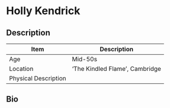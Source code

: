 # Holly Kendrick

## Description

Item | Description
---- | -----------
Age | Mid-50s
Location | ‘The Kindled Flame’, Cambridge
Physical Description |

## Bio
